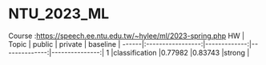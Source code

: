 # NTU_2023_ML
Course :https://speech.ee.ntu.edu.tw/~hylee/ml/2023-spring.php
HW    |       Topic       |    public    |    private    |    baseline    |
------|:-----------------:|-------------:|--------------:|---------------:|
1     |classification     |0.77982       |0.83743        |strong          |

